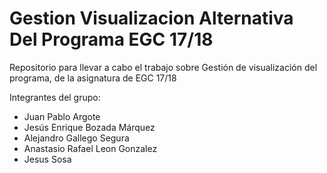 # Gestion Visualizacion Alternativa Del Programa EGC 17/18
Repositorio para llevar a cabo el trabajo sobre Gestión de visualización del programa, de la asignatura de EGC 17/18

Integrantes del grupo:
- Juan Pablo Argote
- Jesús Enrique Bozada Márquez
- Alejandro Gallego Segura
- Anastasio Rafael Leon Gonzalez
- Jesus Sosa 
